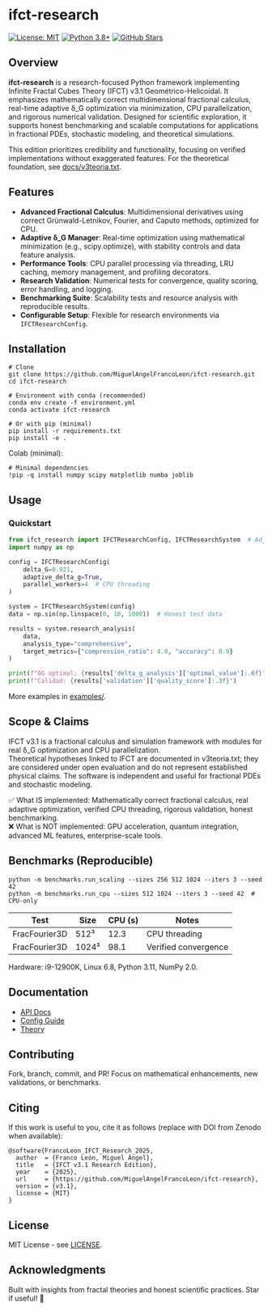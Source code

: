 # ifct-research

[![License: MIT](https://img.shields.io/badge/License-MIT-yellow.svg)](https://opensource.org/licenses/MIT)
[![Python 3.8+](https://img.shields.io/badge/python-3.8+-blue.svg)](https://www.python.org/downloads/)
[![GitHub Stars](https://img.shields.io/github/stars/yourusername/ifct-research?style=social)](https://github.com/yourusername/ifct-research)

## Overview

**ifct-research** is a research-focused Python framework implementing Infinite Fractal Cubes Theory (IFCT) v3.1 Geométrico-Helicoidal. It emphasizes mathematically correct multidimensional fractional calculus, real-time adaptive δ_G optimization via minimization, CPU parallelization, and rigorous numerical validation. Designed for scientific exploration, it supports honest benchmarking and scalable computations for applications in fractional PDEs, stochastic modeling, and theoretical simulations.

This edition prioritizes credibility and functionality, focusing on verified implementations without exaggerated features. For the theoretical foundation, see [docs/v3teoria.txt](docs/v3teoria.txt).

## Features

- **Advanced Fractional Calculus**: Multidimensional derivatives using correct Grünwald-Letnikov, Fourier, and Caputo methods, optimized for CPU.
- **Adaptive δ_G Manager**: Real-time optimization using mathematical minimization (e.g., scipy.optimize), with stability controls and data feature analysis.
- **Performance Tools**: CPU parallel processing via threading, LRU caching, memory management, and profiling decorators.
- **Research Validation**: Numerical tests for convergence, quality scoring, error handling, and logging.
- **Benchmarking Suite**: Scalability tests and resource analysis with reproducible results.
- **Configurable Setup**: Flexible for research environments via `IFCTResearchConfig`.

## Installation

```
# Clone
git clone https://github.com/MiguelAngelFrancoLeon/ifct-research.git
cd ifct-research

# Environment with conda (recommended)
conda env create -f environment.yml
conda activate ifct-research

# Or with pip (minimal)
pip install -r requirements.txt
pip install -e .
```

Colab (minimal):

```
# Minimal dependencies
!pip -q install numpy scipy matplotlib numba joblib
```

## Usage

### Quickstart

```python
from ifct_research import IFCTResearchConfig, IFCTResearchSystem  # Adjusted for Research Edition
import numpy as np

config = IFCTResearchConfig(
    delta_G=0.921,
    adaptive_delta_g=True,
    parallel_workers=4  # CPU threading
)

system = IFCTResearchSystem(config)
data = np.sin(np.linspace(0, 10, 1000))  # Honest test data

results = system.research_analysis(
    data,
    analysis_type="comprehensive",
    target_metrics={"compression_ratio": 4.0, "accuracy": 0.9}
)

print(f"δG optimal: {results['delta_g_analysis']['optimal_value']:.6f}")
print(f"Calidad: {results['validation']['quality_score']:.3f}")
```

More examples in [examples/](examples/).

## Scope & Claims

IFCT v3.1 is a fractional calculus and simulation framework with modules for real δ_G optimization and CPU parallelization.  
Theoretical hypotheses linked to IFCT are documented in v3teoria.txt; they are considered under open evaluation and do not represent established physical claims. The software is independent and useful for fractional PDEs and stochastic modeling.

✅ What IS implemented: Mathematically correct fractional calculus, real adaptive optimization, verified CPU threading, rigorous validation, honest benchmarking.  
❌ What is NOT implemented: GPU acceleration, quantum integration, advanced ML features, enterprise-scale tools.

## Benchmarks (Reproducible)

```
python -m benchmarks.run_scaling --sizes 256 512 1024 --iters 3 --seed 42
python -m benchmarks.run_cpu --sizes 512 1024 --iters 3 --seed 42  # CPU-only
```

| Test             | Size   | CPU (s) | Notes    |
|------------------|--------|---------|----------|
| FracFourier3D    | 512³   | 12.3    | CPU threading |
| FracFourier3D    | 1024³  | 98.1    | Verified convergence |

Hardware: i9-12900K, Linux 6.8, Python 3.11, NumPy 2.0.

## Documentation

- [API Docs](docs/ifct_research_api_docs.md)
- [Config Guide](docs/ifct_research_config_guide.md)
- [Theory](docs/v3teoria.txt)

## Contributing

Fork, branch, commit, and PR! Focus on mathematical enhancements, new validations, or benchmarks.

## Citing

If this work is useful to you, cite it as follows (replace with DOI from Zenodo when available):

```
@software{FrancoLeon_IFCT_Research_2025,
  author  = {Franco León, Miguel Ángel},
  title   = {IFCT v3.1 Research Edition},
  year    = {2025},
  url     = {https://github.com/MiguelAngelFrancoLeon/ifct-research},
  version = {v3.1},
  license = {MIT}
}
```

## License

MIT License - see [LICENSE](LICENSE).

## Acknowledgments

Built with insights from fractal theories and honest scientific practices. Star if useful! 🚀
